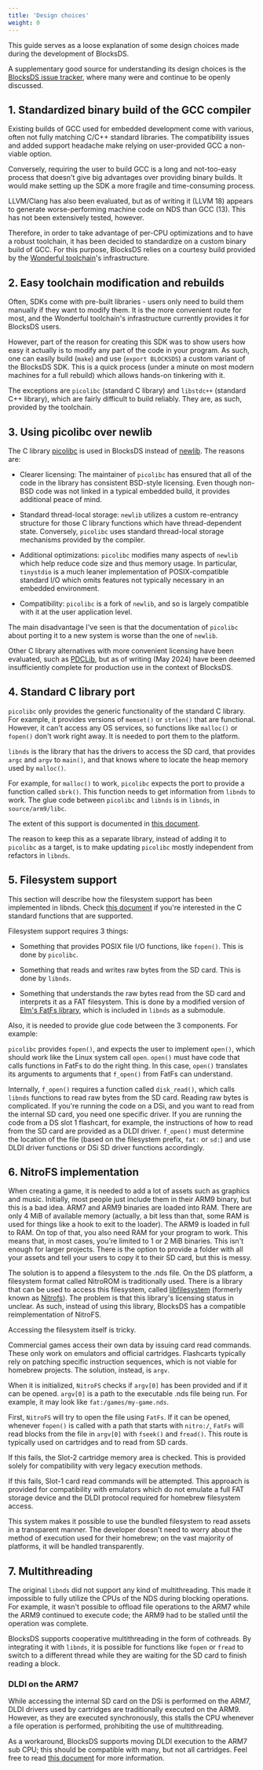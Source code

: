 ```yaml
---
title: 'Design choices'
weight: 0
---
```


This guide serves as a loose explanation of some design choices made during
the development of BlocksDS.

A supplementary good source for understanding its design choices is the
[BlocksDS issue tracker](https://github.com/blocksds/sdk/issues?q=is%3Aissue),
where many were and continue to be openly discussed.

## 1. Standardized binary build of the GCC compiler

Existing builds of GCC used for embedded development come with various, often
not fully matching C/C++ standard libraries. The compatibility issues and
added support headache make relying on user-provided GCC a non-viable option.

Conversely, requiring the user to build GCC is a long and not-too-easy process
that doesn't give big advantages over providing binary builds. It would make
setting up the SDK a more fragile and time-consuming process.

LLVM/Clang has also been evaluated, but as of writing it (LLVM 18) appears to
generate worse-performing machine code on NDS than GCC (13). This has not been
extensively tested, however.

Therefore, in order to take advantage of per-CPU optimizations and to have a
robust toolchain, it has been decided to standardize on a custom binary build
of GCC. For this purpose, BlocksDS relies on a courtesy build provided by the
[Wonderful toolchain](https://wonderful.asie.pl)'s infrastructure.

## 2. Easy toolchain modification and rebuilds

Often, SDKs come with pre-built libraries - users only need to build them
manually if they want to modify them. It is the more convenient route for
most, and the Wonderful toolchain's infrastructure currently provides it
for BlocksDS users.

However, part of the reason for creating this SDK was to show users how easy it
actually is to modify any part of the code in your program. As such, one can
easily build (`make`) and use (`export BLOCKSDS`) a custom variant of the
BlocksDS SDK. This is a quick process (under a minute on most modern
machines for a full rebuild) which allows hands-on tinkering with it. 

The exceptions are `picolibc` (standard C library) and `libstdc++` (standard
C++ library), which are fairly difficult to build reliably. They are, as such,
provided by the toolchain.

## 3. Using picolibc over newlib

The C library [picolibc](https://github.com/picolibc/picolibc) is used in
BlocksDS instead of [newlib](https://sourceware.org/newlib). The reasons are:

- Clearer licensing: The maintainer of `picolibc` has ensured that all of the
  code in the library has consistent BSD-style licensing. Even though non-BSD
  code was not linked in a typical embedded build, it provides additional peace
  of mind.

- Standard thread-local storage: `newlib` utilizes a custom re-entrancy
  structure for those C library functions which have thread-dependent state.
  Conversely, `picolibc` uses standard thread-local storage mechanisms
  provided by the compiler.

- Additional optimizations: `picolibc` modifies many aspects of `newlib` which
  help reduce code size and thus memory usage. In particular, `tinystdio` is
  a much leaner implementation of POSIX-compatible standard I/O which omits
  features not typically necessary in an embedded environment.

- Compatibility: `picolibc` is a fork of `newlib`, and so is largely compatible
  with it at the user application level.

The main disadvantage I've seen is that the documentation of `picolibc` about
porting it to a new system is worse than the one of `newlib`.

Other C library alternatives with more convenient licensing have been
evaluated, such as [PDCLib](https://github.com/DevSolar/pdclib/), but as of
writing (May 2024) have been deemed insufficiently complete for production
use in the context of BlocksDS.

## 4. Standard C library port

`picolibc` only provides the generic functionality of the standard C library.
For example, it provides versions of `memset()` or `strlen()` that are
functional. However, it can't access any OS services, so functions like
`malloc()` or `fopen()` don't work right away. It is needed to port them to
the platform.

`libnds` is the library that has the drivers to access the SD card, that
provides `argc` and `argv` to `main()`, and that knows where to locate the
heap memory used by `malloc()`.

For example, for `malloc()` to work, `picolibc` expects the port to provide
a function called `sbrk()`. This function needs to get information from
`libnds` to work. The glue code between `picolibc` and `libnds` is in
`libnds`, in `source/arm9/libc`.

The extent of this support is documented in [this document](../../technical/libc).

The reason to keep this as a separate library, instead of adding it to
`picolibc` as a target, is to make updating `picolibc` mostly independent
from refactors in `libnds`.

## 5. Filesystem support

This section will describe how the filesystem support has been implemented in
libnds. Check [this document](../../technical/filesystem) if you're interested
in the C standard functions that are supported.

Filesystem support requires 3 things:

- Something that provides POSIX file I/O functions, like `fopen()`. This
  is done by `picolibc`.

- Something that reads and writes raw bytes from the SD card. This is done
  by `libnds`.

- Something that understands the raw bytes read from the SD card and interprets
  it as a FAT filesystem. This is done by a modified version of
  [Elm's FatFs library](http://elm-chan.org/fsw/ff/00index_e.html), which is
  included in `libnds` as a submodule.

Also, it is needed to provide glue code between the 3 components. For example:

`picolibc` provides `fopen()`, and expects the user to implement `open()`,
which should work like the Linux system call `open`. `open()` must have code
that calls functions in FatFs to do the right thing. In this case, `open()`
translates its arguments to arguments that `f_open()` from FatFs can
understand.

Internally, `f_open()` requires a function called `disk_read()`, which calls
`libnds` functions to read raw bytes from the SD card. Reading raw bytes is
complicated. If you're running the code on a DSi, and you want to read from the
internal SD card, you need one specific driver. If you are running the code from
a DS slot 1 flashcart, for example, the instructions of how to read from the SD
card are provided as a DLDI driver. `f_open()` must determine the location of
the file (based on the filesystem prefix, `fat:` or `sd:`) and use DLDI
driver functions or DSi SD driver functions accordingly.

## 6. NitroFS implementation

When creating a game, it is needed to add a lot of assets such as graphics and
music. Initially, most people just include them in their ARM9 binary, but this
is a bad idea. ARM7 and ARM9 binaries are loaded into RAM. There are only 4 MiB
of available memory (actually, a bit less than that, some RAM is used for things
like a hook to exit to the loader). The ARM9 is loaded in full to RAM. On top of
that, you also need RAM for your program to work. This means that, in most
cases, you're limited to 1 or 2 MiB binaries. This isn't enough for larger
projects. There is the option to provide a folder with all your assets and tell
your users to copy it to their SD card, but this is messy.

The solution is to append a filesystem to the .nds file. On the DS platform,
a filesystem format called NitroROM is traditionally used. There is a library
that can be used to access this filesystem, called [libfilesystem](https://github.com/devkitPro/libfilesystem)
(formerly known as [Nitrofs](http://blea.ch/wiki/index.php/Nitrofs)). The
problem is that this library's licensing status in unclear. As such, instead of
using this library, BlocksDS has a compatible reimplementation of NitroFS.

Accessing the filesystem itself is tricky.

Commercial games access their own data by issuing card read commands. These
only work on emulators and official cartridges. Flashcarts typically rely
on patching specific instruction sequences, which is not viable for homebrew
projects. The solution, instead, is `argv`.

When it is initialized, `NitroFS` checks if `argv[0]` has been provided and
if it can be opened. `argv[0]` is a path to the executable .nds file being
run. For example, it may look like `fat:/games/my-game.nds`.

First, `NitroFS` will try to open the file using `FatFs`. If it can be
opened, whenever `fopen()` is called with a path that starts with `nitro:/`,
`FatFs` will read blocks from the file in `argv[0]` with `fseek()` and
`fread()`. This route is typically used on cartridges and to read from SD
cards.

If this fails, the Slot-2 cartridge memory area is checked. This is provided
solely for compatibility with very legacy execution methods.

If this fails, Slot-1 card read commands will be attempted. This approach is
provided for compatibility with emulators which do not emulate a full FAT
storage device and the DLDI protocol required for homebrew filesystem access.

This system makes it possible to use the bundled filesystem to read assets
in a transparent manner. The developer doesn't need to worry about the method
of execution used for their homebrew; on the vast majority of platforms, it
will be handled transparently.

## 7. Multithreading

The original `libnds` did not support any kind of multithreading. This made it
impossible to fully utilize the CPUs of the NDS during blocking operations.
For example, it wasn't possible to offload file operations to the ARM7 while
the ARM9 continued to execute code; the ARM9 had to be stalled until the
operation was complete.

BlocksDS supports cooperative multithreading in the form of cothreads. By
integrating it with `libnds`, it is possible for functions like `fopen`
or `fread` to switch to a different thread while they are waiting for the
SD card to finish reading a block.

### DLDI on the ARM7

While accessing the internal SD card on the DSi is performed on the ARM7,
DLDI drivers used by cartridges are traditionally executed on the ARM9.
However, as they are executed synchronously, this stalls the CPU whenever
a file operation is performed, prohibiting the use of multithreading.

As a workaround, BlocksDS supports moving DLDI execution to the ARM7 sub
CPU; this should be compatible with many, but not all cartridges. Feel free
to read [this document](../../technical/dldi_arm7) for more information.

